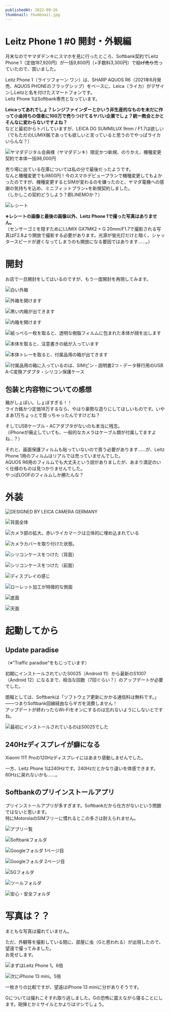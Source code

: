 ```yaml
---
publishedAt: 2022-09-26
thumbnail: thumbnail.jpg
---
```


# Leitz Phone 1 #0 開封・外観編
月末なのでヤマダデンキにスマホを見に行ったところ、Softbank契約でLeitz Phone 1（定価187,920円）が一括9,800円（+手数料3,300円）で~~投げ売り~~売っていたので、買いました。

Leitz Phone 1（ライツフォーン ワン）は、SHARP AQUOS R6（2021年6月発売、AQUOS PHONEのフラッグシップ）をベースに、Leica（ライカ）がデザインしLeitzと名を付けたスマートフォンです。  
Leitz Phone 1はSoftbank専売となっています。

**Leicaってあれでしょ？レンジファインダーとかいう非生産的なものを未だに作って小金持ちの信者に100万で売りつけてるヤバい企業でしょ？統一教会とかとそんなに変わらないですよね？**  
などと最初からトバしていますが、LEICA DG SUMMILUX 9mm / F1.7は欲しい（でもただのLUMIX銘であっても欲しいと言っていると思うのでやっぱライカいらんな？）

![](9800-1.jpg "ヤマダデジタル会員様（ヤマダデンキ）限定かつ新規、のりかえ、機種変更契約で本体一括98,000円")

売り場に出ている在庫については私の分で最後だったようです。  
なんと機種変更でも9800円！今のスマホデビュープランで機種変更してもよかったのですが、機種変更するとSIMが変わるのを嫌ったのと、ヤマダ電機への感謝の気持ちを込め、ミニフィットプラン+を新規契約しました。  
（しかしこの契約どうしよう？即LINEMOか？）

![](9800-2.JPG "レシート")

**※レシートの画像と最後の画像以外、Leitz Phone 1で撮った写真はありません。**  
（センサーゴミを隠すためにLUMIX GX7MK2 + G 20mm/F1.7で撮影される写真はF2.8より開放で撮影する必要があります。光源が蛍光灯だけと暗く、シャッタースピードが遅くなってしまうのも開放になる要因ではあります……。）

# 開封
お店で一旦開封をしてはいるのですが、もう一度開封を再現してみます。

![](open-1.jpg "白い外箱")

![](open-2.jpg "外箱を開けます")

![](open-3.jpg "黒い内箱が出てきます")

![](open-4.jpg "内箱を開けます")

![](open-5.jpg "紙っぺら一枚を取ると、透明な樹脂フィルムに包まれた本体が顔を出します")

![](open-6.jpg "本体を取ると、注意書きの紙が入っています")

![](open-7.jpg "本体トレーを取ると、付属品用の箱が出てきます")

![](open-8.jpg "付属品用の箱に入っているのは、SIMピン・説明書2つ・データ移行用のUSB A-C変換アダプタ・シリコン保護ケース")

## 包装と内容物についての感想
箱がしょぼい。しょぼすぎる！！  
ライカ銘かつ定価18万するなら、やはり豪勢な造りにしてほしいものです。いやまあ1万ちょっとで買っちゃったんですけどね？

そしてUSBケーブル・ACアダプタがないのも本当に残念。  
（iPhoneが廃止していても、一般的なカメラはケーブル類が付属してますよね…？）

それと、画面保護フィルムも貼っていないので買う必要があります……が、Leitz Phone 1用のフィルムはリアルでは売っていませんでした。  
AQUOS R6用のフィルムでも大丈夫という説がありましたが、あまり満足のいく仕様のものは見つかりませんでした。  
やっぱLOOFのフィルムしか勝たんな？

# 外装

![](out-leica.jpg "DESIGNED BY LEICA CAMERA GERMANY")

![](out-1.jpg "背面全体")

![](out-2.jpg "カメラ部の拡大。赤いライカマークは立体的に埋め込まれている")

![](thumbnail.jpg "カメラカバーを取り付けた状態。")

![](out-3.jpg "シリコンケースをつけた（背面）")

![](out-4.jpg "シリコンケースをつけた（前面）")

![](display.jpg "ディスプレイの感じ")

![](out-side.jpg "ローレット加工が特徴的な側面")

![](out-bottom.jpg "底面")

![](out-top.jpg "天面")

# 起動してから
## Update paradise

（※"Traffic paradise"をもじっています）

初期にインストールされていたS0025（Android 11）から最新のS1007（Android 12）になるまで、相当な回数（7回ぐらい？）のアップデートが必要でした。

朗報としては、Softbankは「ソフトウェア更新にかかる通信料は無料です。」――つまりSoftbank回線経由ならギガを消費しません！  
アップデートが終わったらWi-Fiをオンにするのは忘れないようにしないとですね。

![](s0025.png "最初にインストールされているのはS0025でした")

## 240Hzディスプレイが癖になる
Xiaomi 11T Proの120Hzディスプレイにはあまり感動しませんでした。

一方、Leitz Phone 1は240Hzです。240Hzだとかなり違いを体感できます。60Hzに戻れないかも……。

## Softbankのプリインストールアプリ
プリインストールアプリが多すぎます。Softbankだから仕方がないという問題ではないと思います。  
特にMotorolaのSIMフリーに慣れるとこの多さは耐えられません。

![](apps-1.png "アプリ一覧")

![](apps-2.png "Softbankフォルダ")

![](apps-3.png "Googleフォルダ 1ページ目")

![](apps-4.png "Googleフォルダ 2ページ目")

![](apps-5.png "5Gフォルダ")

![](apps-6.png "ツールフォルダ")

![](apps-7.png "安心・安全フォルダ")

# 写真は？？
まともな写真は撮れていません。

ただ、外観等を撮影している間に、部屋に虫（Gと思われる）が出現したので、望遠で撮ってみました。  
お見せします。

![](leitz-g.JPG "まずはLeitz Phone 1。6倍")

![](iphone-g.jpeg "次にiPhone 13 mini。5倍")

一枚きりの比較ですが、望遠はiPhone 13 miniに分がありそうです。

Gについては撮れこそすれ取り逃しました。Gの恐怖に震えながら寝ることにします。砲弾とかミサイルとかよりはマシでしょう。
